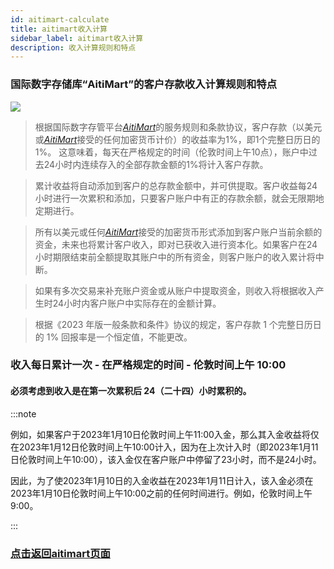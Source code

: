 ```yaml
---
id: aitimart-calculate
title: aitimart收入计算
sidebar_label: aitimart收入计算
description: 收入计算规则和特点
---
```

### 国际数字存储库“AitiMart”的客户存款收入计算规则和特点
![](https://aitimart.live/images/accurals.jpg)

> 根据国际数字存管平台[*AitiMart*](https://aitimart.com/new-account/?code=1344696906597400)的服务规则和条款协议，客户存款（以美元或[*AitiMart*](https://aitimart.com/new-account/?code=1344696906597400)接受的任何加密货币计价）的收益率为1%，即1个完整日历日的1%。 
> 这意味着，每天在严格规定的时间（伦敦时间上午10点），账户中过去24小时内连续存入的全部存款金额的1%将计入客户存款。  

> 累计收益将自动添加到客户的总存款金额中，并可供提取。客户收益每24小时进行一次累积和添加，只要客户账户中有正的存款余额，就会无限期地定期进行。   

> 所有以美元或任何[*AitiMart*](https://aitimart.com/new-account/?code=1344696906597400)接受的加密货币形式添加到客户账户当前余额的资金，未来也将累计客户收入，即对已获收入进行资本化。如果客户在24小时期限结束前全额提取其账户中的所有资金，则客户账户的收入累计将中断。

> 如果有多次交易来补充账户资金或从账户中提取资金，则收入将根据收入产生时24小时内客户账户中实际存在的金额计算。  

> 根据《2023 年版一般条款和条件》协议的规定，客户存款 1 个完整日历日的 1% 回报率是一个恒定值，不能更改。

### 收入每日累计一次 - 在严格规定的时间 - 伦敦时间上午 10:00
#### 必须考虑到收入是在第一次累积后 24（二十四）小时累积的。
:::note

例如，如果客户于2023年1月10日伦敦时间上午11:00入金，那么其入金收益将仅在2023年1月12日伦敦时间上午10:00计入，因为在上次计入时（即2023年1月11日伦敦时间上午10:00），该入金仅在客户账户中停留了23小时，而不是24小时。

因此，为了使2023年1月10日的入金收益在2023年1月11日计入，该入金必须在2023年1月10日伦敦时间上午10:00之前的任何时间进行。例如，伦敦时间上午9:00。

:::

### [点击返回aitimart页面](../hyip-aitimart)

